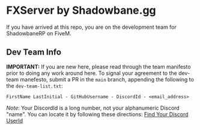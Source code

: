 # FXServer by Shadowbane.gg

If you have arrived at this repo, you are on the development team for ShadowbaneRP on FiveM.

## Dev Team Info

**IMPORTANT:** If you are new here, please read through the team manifesto prior to doing any work around here. To signal your agreement to the dev-team manefesto, submit a PR in the `main` branch, appending the following to the `dev-team-list.txt`:

```plaintext
FirstName LastInitial - GitHubUsername - DiscordId - <email_address>
```

*Note*: Your DiscordId is a long number, not your alphanumeric Discord "name". You can locate it by following these directions: [Find Your Discord UserId](https://support.discord.com/hc/en-us/articles/206346498-Where-can-I-find-my-User-Server-Message-ID#h_01HRSTXPS58KNN33AZPCZ1W2F2)

